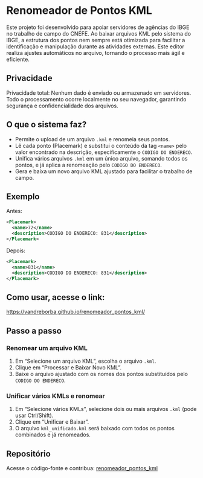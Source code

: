 # Renomeador de Pontos KML

Este projeto foi desenvolvido para apoiar servidores de agências do IBGE no trabalho de campo do CNEFE. Ao baixar arquivos KML pelo sistema do IBGE, a estrutura dos pontos nem sempre está otimizada para facilitar a identificação e manipulação durante as atividades externas. Este editor realiza ajustes automáticos no arquivo, tornando o processo mais ágil e eficiente.

## Privacidade
Privacidade total: Nenhum dado é enviado ou armazenado em servidores. Todo o processamento ocorre localmente no seu navegador, garantindo segurança e confidencialidade dos arquivos.

## O que o sistema faz?
- Permite o upload de um arquivo `.kml` e renomeia seus pontos.
- Lê cada ponto (Placemark) e substitui o conteúdo da tag `<name>` pelo valor encontrado na descrição, especificamente o `CODIGO DO ENDERECO`.
- Unifica vários arquivos `.kml` em um único arquivo, somando todos os pontos, e já aplica a renomeação pelo `CODIGO DO ENDERECO`.
- Gera e baixa um novo arquivo KML ajustado para facilitar o trabalho de campo.

## Exemplo
Antes:
```xml
<Placemark>
  <name>72</name>
  <description>CODIGO DO ENDERECO: 831</description>
</Placemark>
```
Depois:
```xml
<Placemark>
  <name>831</name>
  <description>CODIGO DO ENDERECO: 831</description>
</Placemark>
```

## Como usar, acesse o link:
https://vandreborba.github.io/renomeador_pontos_kml/

## Passo a passo

### Renomear um arquivo KML
1. Em “Selecione um arquivo KML”, escolha o arquivo `.kml`.
2. Clique em “Processar e Baixar Novo KML”.
3. Baixe o arquivo ajustado com os nomes dos pontos substituídos pelo `CODIGO DO ENDERECO`.

### Unificar vários KMLs e renomear
1. Em “Selecione vários KMLs”, selecione dois ou mais arquivos `.kml` (pode usar Ctrl/Shift).
2. Clique em “Unificar e Baixar”.
3. O arquivo `kml_unificado.kml` será baixado com todos os pontos combinados e já renomeados.

## Repositório
Acesse o código-fonte e contribua: [renomeador_pontos_kml](https://github.com/vandreborba/renomeador_pontos_kml)


